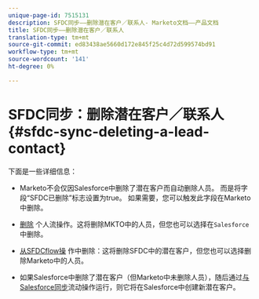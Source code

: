 ```yaml
---
unique-page-id: 7515131
description: SFDC同步——删除潜在客户／联系人- Marketo文档——产品文档
title: SFDC同步——删除潜在客户／联系人
translation-type: tm+mt
source-git-commit: ed83438ae5660d172e845f25c4d72d599574bd91
workflow-type: tm+mt
source-wordcount: '141'
ht-degree: 0%

---
```



# SFDC同步：删除潜在客户／联系人{#sfdc-sync-deleting-a-lead-contact}

下面是一些详细信息：

* Marketo不会仅因Salesforce中删除了潜在客户而自动删除人员。 而是将字段“SFDC已删除”标志设置为true。 如果需要，您可以触发此字段在Marketo中删除。
* [删除](/help/marketo/product-docs/core-marketo-concepts/smart-campaigns/flow-actions/delete-person.md) 个人流操作。这将删除MKTO中的人员，但您也可以选择在`Salesforce`中删除。

* [从SFDCflow操](/help/marketo/product-docs/core-marketo-concepts/smart-campaigns/salesforce-flow-actions/delete-person-from-sfdc.md) 作中删除：这将删除SFDC中的潜在客户，但您也可以选择删除Marketo中的人员。
* 如果Salesforce中删除了潜在客户（但Marketo中未删除人员），随后通过[与Salesforce同步](/help/marketo/product-docs/core-marketo-concepts/smart-campaigns/salesforce-flow-actions/sync-person-to-sfdc.md)流动操作运行，则它将在Salesforce中创建新潜在客户。
